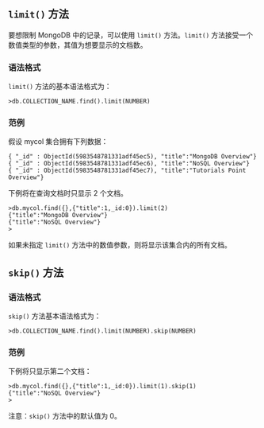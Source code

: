 ## `limit()` 方法  

要想限制 MongoDB 中的记录，可以使用 `limit()` 方法。`limit()` 方法接受一个数值类型的参数，其值为想要显示的文档数。  

### 语法格式  

`limit()` 方法的基本语法格式为：  

`>db.COLLECTION_NAME.find().limit(NUMBER)`  

### 范例  

假设 mycol 集合拥有下列数据：  

```
{ "_id" : ObjectId(5983548781331adf45ec5), "title":"MongoDB Overview"}
{ "_id" : ObjectId(5983548781331adf45ec6), "title":"NoSQL Overview"}
{ "_id" : ObjectId(5983548781331adf45ec7), "title":"Tutorials Point Overview"}

```  

下例将在查询文档时只显示 2 个文档。  

```   
>db.mycol.find({},{"title":1,_id:0}).limit(2)
{"title":"MongoDB Overview"}
{"title":"NoSQL Overview"}
>

```

如果未指定 `limit()` 方法中的数值参数，则将显示该集合内的所有文档。  

## `skip()` 方法  

### 语法格式  

`skip()` 方法基本语法格式为：  

`>db.COLLECTION_NAME.find().limit(NUMBER).skip(NUMBER)`  

### 范例  

下例将只显示第二个文档：  

```
>db.mycol.find({},{"title":1,_id:0}).limit(1).skip(1)
{"title":"NoSQL Overview"}
>

```

注意：`skip()` 方法中的默认值为 0。   
